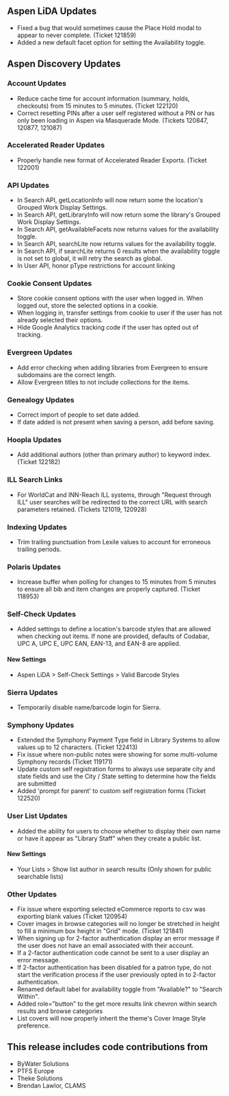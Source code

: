 ## Aspen LiDA Updates
- Fixed a bug that would sometimes cause the Place Hold modal to appear to never complete. (Ticket 121859)
- Added a new default facet option for setting the Availability toggle.

## Aspen Discovery Updates
### Account Updates
- Reduce cache time for account information (summary, holds, checkouts) from 15 minutes to 5 minutes. (Ticket 122120) 
- Correct resetting PINs after a user self registered without a PIN or has only been loading in Aspen via Masquerade Mode. (Tickets 120847, 120877, 121087)

### Accelerated Reader Updates
- Properly handle new format of Accelerated Reader Exports. (Ticket 122001)

### API Updates
- In Search API, getLocationInfo will now return some the location's Grouped Work Display Settings.
- In Search API, getLibraryInfo will now return some the library's Grouped Work Display Settings.
- In Search API, getAvailableFacets now returns values for the availability toggle.
- In Search API, searchLite now returns values for the availability toggle.
- In Search API, if searchLite returns 0 results when the availability toggle is not set to global, it will retry the search as global.
- In User API, honor pType restrictions for account linking

### Cookie Consent Updates
- Store cookie consent options with the user when logged in. When logged out, store the selected options in a cookie. 
- When logging in, transfer settings from cookie to user if the user has not already selected their options. 
- Hide Google Analytics tracking code if the user has opted out of tracking. 

### Evergreen Updates
- Add error checking when adding libraries from Evergreen to ensure subdomains are the correct length. 
- Allow Evergreen titles to not include collections for the items. 

### Genealogy Updates
- Correct import of people to set date added. 
- If date added is not present when saving a person, add before saving. 

### Hoopla Updates
- Add additional authors (other than primary author) to keyword index. (Ticket 122182)

### ILL Search Links
- For WorldCat and INN-Reach ILL systems, through "Request through ILL" user searches will be redirected to the correct URL with search parameters retained. (Tickets 121019, 120928) 

### Indexing Updates
- Trim trailing punctuation from Lexile values to account for erroneous trailing periods. 

### Polaris Updates
- Increase buffer when polling for changes to 15 minutes from 5 minutes to ensure all bib and item changes are properly captured. (Ticket 118953)

### Self-Check Updates
- Added settings to define a location's barcode styles that are allowed when checking out items. If none are provided, defaults of Codabar, UPC A, UPC E, UPC EAN, EAN-13, and EAN-8 are applied.

<div markdown="1" class="settings">

#### New Settings
- Aspen LiDA > Self-Check Settings > Valid Barcode Styles
</div>

### Sierra Updates
- Temporarily disable name/barcode login for Sierra. 

### Symphony Updates
- Extended the Symphony Payment Type field in Library Systems to allow values up to 12 characters. (Ticket 122413)
- Fix issue where non-public notes were showing for some multi-volume Symphony records (Ticket 119171)
- Update custom self registration forms to always use separate city and state fields and use the City / State setting to determine how the fields are submitted
- Added 'prompt for parent' to custom self registration forms (Ticket 122520)

### User List Updates
- Added the ability for users to choose whether to display their own name or have it appear as "Library Staff" when they create a public list.

<div markdown="1" class="settings">

#### New Settings
- Your Lists > Show list author in search results (Only shown for public searchable lists)
</div>

### Other Updates
- Fix issue where exporting selected eCommerce reports to csv was exporting blank values (Ticket 120954)
- Cover images in browse categories will no longer be stretched in height to fill a minimum box height in "Grid" mode. (Ticket 121841)
- When signing up for 2-factor authentication display an error message if the user does not have an email associated with their account. 
- If a 2-factor authentication code cannot be sent to a user display an error message. 
- If 2-factor authentication has been disabled for a patron type, do not start the verification process if the user previously opted in to 2-factor authentication.
- Renamed default label for availability toggle from "Available?" to "Search Within".
- Added role="button" to the get more results link chevron within search results and browse categories
- List covers will now properly inherit the theme's Cover Image Style preference.

## This release includes code contributions from
- ByWater Solutions
- PTFS Europe
- Theke Solutions
- Brendan Lawlor, CLAMS